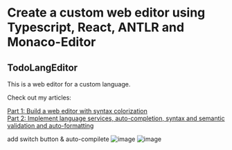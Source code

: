 # Create a custom web editor using Typescript, React, ANTLR and Monaco-Editor
## TodoLangEditor
This is a web editor for a custom language.

Check out my articles:  
  
[Part 1: Build a web editor with syntax colorization](https://medium.com/better-programming/create-a-custom-web-editor-using-typescript-react-antlr-and-monaco-editor-part-1-2f710c69c18c)  
[Part 2: Implement language services, auto-completion, syntax and semantic validation and auto-formatting](https://medium.com/better-programming/create-a-custom-web-editor-using-typescript-react-antlr-and-monaco-editor-bcfc7554e446)  

add switch button & auto-compilete
![image](https://user-images.githubusercontent.com/9297254/194686272-8ceaaa72-7cee-4130-8749-58382c35fe86.png)
![image](https://user-images.githubusercontent.com/9297254/194686275-6442f85b-4ab8-4eae-9d74-4afa4e928d58.png)
